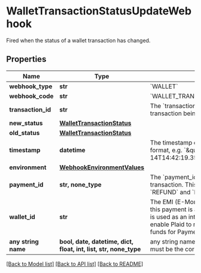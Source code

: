 # WalletTransactionStatusUpdateWebhook

Fired when the status of a wallet transaction has changed.

## Properties
Name | Type | Description | Notes
------------ | ------------- | ------------- | -------------
**webhook_type** | **str** | &#x60;WALLET&#x60; | 
**webhook_code** | **str** | &#x60;WALLET_TRANSACTION_STATUS_UPDATE&#x60; | 
**transaction_id** | **str** | The &#x60;transaction_id&#x60; for the wallet transaction being updated | 
**new_status** | [**WalletTransactionStatus**](WalletTransactionStatus.md) |  | 
**old_status** | [**WalletTransactionStatus**](WalletTransactionStatus.md) |  | 
**timestamp** | **datetime** | The timestamp of the update, in [ISO 8601](https://wikipedia.org/wiki/ISO_8601) format, e.g. &#x60;\&quot;2017-09-14T14:42:19.350Z\&quot;&#x60; | 
**environment** | [**WebhookEnvironmentValues**](WebhookEnvironmentValues.md) |  | 
**payment_id** | **str, none_type** | The &#x60;payment_id&#x60; associated with the transaction. This will be present in case of &#x60;REFUND&#x60; and &#x60;PIS_PAY_IN&#x60; | [optional] 
**wallet_id** | **str** | The EMI (E-Money Institution) wallet that this payment is associated with. This wallet is used as an intermediary account to enable Plaid to reconcile the settlement of funds for Payment Initiation requests. | [optional] 
**any string name** | **bool, date, datetime, dict, float, int, list, str, none_type** | any string name can be used but the value must be the correct type | [optional]

[[Back to Model list]](../README.md#documentation-for-models) [[Back to API list]](../README.md#documentation-for-api-endpoints) [[Back to README]](../README.md)


